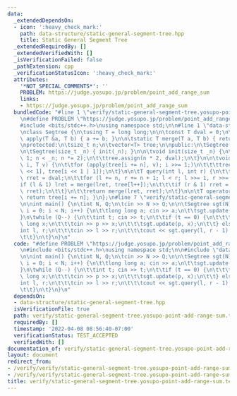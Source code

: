 ```yaml
---
data:
  _extendedDependsOn:
  - icon: ':heavy_check_mark:'
    path: data-structure/static-general-segment-tree.hpp
    title: Static General Segment Tree
  _extendedRequiredBy: []
  _extendedVerifiedWith: []
  _isVerificationFailed: false
  _pathExtension: cpp
  _verificationStatusIcon: ':heavy_check_mark:'
  attributes:
    '*NOT_SPECIAL_COMMENTS*': ''
    PROBLEM: https://judge.yosupo.jp/problem/point_add_range_sum
    links:
    - https://judge.yosupo.jp/problem/point_add_range_sum
  bundledCode: "#line 1 \"verify/static-general-segment-tree.yosupo-point-add-range-sum.test.cpp\"\
    \n#define PROBLEM \"https://judge.yosupo.jp/problem/point_add_range_sum\"\n\n\
    #include <bits/stdc++.h>\nusing namespace std;\n\n#line 1 \"data-structure/static-general-segment-tree.hpp\"\
    \nclass Segtree {\n\tusing T = long long;\n\n\tconst T dval = 0;\n\n\tstatic void\
    \ apply(T &a, T b) { a += b; }\n\n\tstatic T merge(T a, T b) { return a + b; }\n\
    \nprotected:\n\tsize_t n;\n\tvector<T> tree;\n\npublic:\n\tSegtree() = default;\n\
    \n\tSegtree(size_t _n) { init(_n); }\n\n\tvoid init(size_t _n) {\n\t\tfor (n =\
    \ 1; n < _n; n *= 2);\n\t\ttree.assign(n * 2, dval);\n\t}\n\n\tvoid update(int\
    \ i, T v) {\n\t\tfor (apply(tree[i += n], v); i >>= 1;)\n\t\t\ttree[i] = merge(tree[i\
    \ << 1], tree[i << 1 | 1]);\n\t}\n\n\tT query(int l, int r) {\n\t\tT lret = dval,\
    \ rret = dval;\n\t\tfor (l += n, r += n + 1; l < r; l >>= 1, r >>= 1) {\n\t\t\t\
    if (l & 1) lret = merge(lret, tree[l++]);\n\t\t\tif (r & 1) rret = merge(tree[--r],\
    \ rret);\n\t\t}\n\t\treturn merge(lret, rret);\n\t}\n\n\tT operator[](int i) {\
    \ return tree[i += n]; }\n};\n#line 7 \"verify/static-general-segment-tree.yosupo-point-add-range-sum.test.cpp\"\
    \n\nint main() {\n\tint N, Q;\n\tcin >> N >> Q;\n\n\tSegtree sgt(N);\n\tfor (int\
    \ i = 0; i < N; i++) {\n\t\tlong long a; cin >> a;\n\t\tsgt.update(i, a);\n\t\
    }\n\twhile (Q--) {\n\t\tint t; cin >> t;\n\t\tif (t == 0) {\n\t\t\tint p; long\
    \ long x;\n\t\t\tcin >> p >> x;\n\t\t\tsgt.update(p, x);\n\t\t} else {\n\t\t\t\
    int l, r;\n\t\t\tcin >> l >> r;\n\t\t\tcout << sgt.query(l, r - 1) << '\\n';\n\
    \t\t}\n\t}\n}\n"
  code: "#define PROBLEM \"https://judge.yosupo.jp/problem/point_add_range_sum\"\n\
    \n#include <bits/stdc++.h>\nusing namespace std;\n\n#include \"data-structure/static-general-segment-tree.hpp\"\
    \n\nint main() {\n\tint N, Q;\n\tcin >> N >> Q;\n\n\tSegtree sgt(N);\n\tfor (int\
    \ i = 0; i < N; i++) {\n\t\tlong long a; cin >> a;\n\t\tsgt.update(i, a);\n\t\
    }\n\twhile (Q--) {\n\t\tint t; cin >> t;\n\t\tif (t == 0) {\n\t\t\tint p; long\
    \ long x;\n\t\t\tcin >> p >> x;\n\t\t\tsgt.update(p, x);\n\t\t} else {\n\t\t\t\
    int l, r;\n\t\t\tcin >> l >> r;\n\t\t\tcout << sgt.query(l, r - 1) << '\\n';\n\
    \t\t}\n\t}\n}\n"
  dependsOn:
  - data-structure/static-general-segment-tree.hpp
  isVerificationFile: true
  path: verify/static-general-segment-tree.yosupo-point-add-range-sum.test.cpp
  requiredBy: []
  timestamp: '2022-04-08 08:56:40-07:00'
  verificationStatus: TEST_ACCEPTED
  verifiedWith: []
documentation_of: verify/static-general-segment-tree.yosupo-point-add-range-sum.test.cpp
layout: document
redirect_from:
- /verify/verify/static-general-segment-tree.yosupo-point-add-range-sum.test.cpp
- /verify/verify/static-general-segment-tree.yosupo-point-add-range-sum.test.cpp.html
title: verify/static-general-segment-tree.yosupo-point-add-range-sum.test.cpp
---
```

